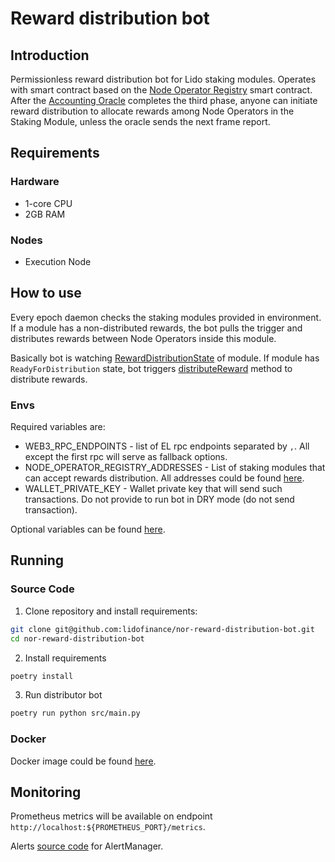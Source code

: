 # Reward distribution bot

## Introduction

Permissionless reward distribution bot for Lido staking modules. Operates with smart contract based on the [Node Operator Registry](/contracts/node-operators-registry) smart contract. 
After the [Accounting Oracle](/guides/oracle-spec/accounting-oracle) completes the third phase, anyone can initiate reward distribution to allocate rewards among Node Operators in the Staking Module, unless the oracle sends the next frame report.

## Requirements

### Hardware

- 1-core CPU
- 2GB RAM

### Nodes

- Execution Node

## How to use

Every epoch daemon checks the staking modules provided in environment. If a module has a non-distributed rewards, the bot pulls the trigger and distributes rewards between Node Operators inside this module.

Basically bot is watching [RewardDistributionState](/contracts/node-operators-registry#getrewarddistributionstate) of module. 
If module has `ReadyForDistribution` state, bot triggers [distributeReward](/contracts/node-operators-registry#distributereward) method to distribute rewards.

### Envs

Required variables are:
- WEB3_RPC_ENDPOINTS - list of EL rpc endpoints separated by `,`. All except the first rpc will serve as fallback options.
- NODE_OPERATOR_REGISTRY_ADDRESSES - List of staking modules that can accept rewards distribution. All addresses could be found [here](https://docs.lido.fi/deployed-contracts/).
- WALLET_PRIVATE_KEY - Wallet private key that will send such transactions. Do not provide to run bot in DRY mode (do not send transaction).

Optional variables can be found [here](https://github.com/lidofinance/nor-reward-distribution-bot?tab=readme-ov-file#optional).

## Running

### Source Code

1. Clone repository and install requirements:

```bash
git clone git@github.com:lidofinance/nor-reward-distribution-bot.git
cd nor-reward-distribution-bot
```

2. Install requirements
```bash
poetry install
```

3. Run distributor bot
```bash
poetry run python src/main.py
```

### Docker

Docker image could be found [here](https://docs.lido.fi/guides/tooling#reward-distribution-bot).

## Monitoring

Prometheus metrics will be available on endpoint `http://localhost:${PROMETHEUS_PORT}/metrics`.

Alerts [source code](https://github.com/lidofinance/nor-reward-distribution-bot/blob/main/alerts/alerts.yml) for AlertManager.
